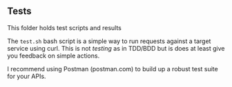 ## Tests

This folder holds test scripts and results 

The `test.sh` bash script is a simple way to run requests against a target service using curl. This is not *testing* as in TDD/BDD but is does at least give you feedback on simple actions.

I recommend using Postman (postman.com) to build up a robust test suite for your APIs.

